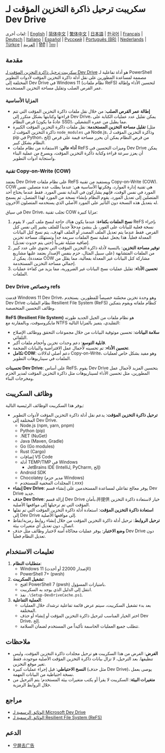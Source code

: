 # سكريبت ترحيل ذاكرة التخزين المؤقت لـ Dev Drive

لغات أخرى:
| [English](README.en-us.md) | [简体中文](README.md) | [繁体中文](README.zh-tw.md) | [日本語](README.ja-jp.md) | [한국어](README.ko-kr.md) | [Français](README.fr-fr.md) | [Deutsch](README.de-de.md) | [Italiano](README.it-it.md) | [Español](README.es-es.md) | [Русский](README.ru-ru.md) | [Português (BR)](README.pt-br.md) | [Nederlands](README.nl-nl.md) | [Türkçe](README.tr-tr.md) | [العربية](README.ar-sa.md) | [हिंदी](README.hi-in.md) | [ไทย](README.th-th.md) |

## مقدمة

[سكريبت ترحيل ذاكرة التخزين المؤقت لـ Dev Drive](https://github.com/jqknono/migrate-to-win11-dev-drive) هو أداة تفاعلية لـ PowerShell مصممة لمساعدة المطورين على نقل أدلة ذاكرة التخزين المؤقت لأدوات التطوير المختلفة إلى Dev Drive في Windows 11 (نظام ملفات ReFS) لتحسين الأداء وإطالة عمر القرص الصلب وتقليل مساحة التخزين المستخدمة.

### المزايا الأساسية

- **إطالة عمر القرص الصلب**: من خلال نقل ملفات ذاكرة التخزين المؤقت التي تتم قراءتها وكتابتها بشكل متكرر إلى Dev Drive، يمكن تقليل عدد عمليات الكتابة على قرص النظام (عادةً ما يكون SSD)، مما يطيل من عمره التشغيلي.
- **تقليل مساحة التخزين المستخدمة**: نقل ملفات ذاكرة التخزين المؤقت الكبيرة (مثل ذاكرة التخزين المؤقت لـ `node_modules` في Node.js، وذاكرة التخزين المؤقت لـ pip في Python، إلخ) من قرص النظام يمكن أن يحرر مساحة قيمة على قرص النظام بشكل كبير.
- **أداء عالي**: الاستفادة من نظام ملفات ReFS وميزات التحسين في Dev Drive يمكن أن يعزز سرعة قراءة وكتابة ذاكرة التخزين المؤقت، ويسرع من عملية البناء واستجابة أدوات التطوير.

### تقنية Copy-on-Write (COW)

يعتمد Dev Drive على نظام ملفات ReFS ويستفيد من تقنية Copy-on-Write (COW). COW هي تقنية إدارة الموارد، وفكرتها الأساسية هي: عندما يطلب عدة متصلين نفس المورد في نفس الوقت، فإنهم يشاركون في البداية نفس المورد. فقط عندما يحتاج أحد المتصلين إلى تعديل المورد، يقوم النظام بإنشاء نسخة من المورد لهذا المتصل، ثم يسمح له بتعديل هذه النسخة دون التأثير على المورد الأصلي الذي يستخدمه المتصلون الآخرون.

في سياق Dev Drive، تجلب تقنية COW مزايا كبيرة:

1.  **نسخ الملفات بكفاءة**: عندما يكون هناك حاجة لنسخ ملف كبير، لا يقوم ReFS بإجراء نسخة فعلية للبيانات على الفور، بل ينشئ مدخلاً جديداً للملف يشير إلى نفس كتل القرص. فقط عندما يتم تعديل الملف المصدر أو الملف الهدف، يتم نسخ كتل البيانات المعدلة فعلياً. هذا يجعل عملية نسخ الملفات سريعة جداً وتستهلك مساحة تخزين إضافية ضئيلة تقريباً (حتى يتم حدوث تعديل).
2.  **توفير مساحة التخزين**: بالنسبة لأدلة ذاكرة التخزين المؤقت التي تحتوي على عدد كبير من الملفات المتشابهة (على سبيل المثال، حزم بنفس الإصدار يعتمد عليها مشاريع متعددة)، يمكن لـ COW مشاركة كتل البيانات غير المعدلة بفعالية، مما يقلل من إجمالي مساحة التخزين المستخدمة.
3.  **تحسين الأداء**: تقليل عمليات نسخ البيانات غير الضرورية، مما يزيد من كفاءة عمليات الملفات.

### Dev Drive وخصائص refs

قدمت Windows 11 Dev Drive، وهو وحدة تخزين محسّنة خصيصاً للمطورين. يستخدم Dev Drive نظام الملفات Resilient File System (ReFS) كنظام ملفاته ويقوم بتمكين وظائف التحسين المتخصصة.

**ReFS (Resilient File System)** هو نظام ملفات من الجيل الجديد طورته مايكروسوفت، وبالمقارنة مع NTFS التقليدي، يتميز بالمزايا التالية:

- **سلامة البيانات**: تحسين موثوقية البيانات من خلال مجموعات التحقق ووظائف الإصلاح التلقائي.
- **قابلية التوسع**: دعم وحدات تخزين وأحجام ملفات أكبر.
- **تحسين الأداء**: تم تحسينه لأحمال عمل الافتراضية والبيانات الضخمة.
- **تكامل COW**: دعم أصلي لدلالات Copy-on-Write، وهو مفيد بشكل خاص لعمليات الملفات في سيناريوهات التطوير.

**تحسينات Dev Drive**: على أساس ReFS، يقوم Dev Drive بتحسين المزيد لأحمال عمل المطورين، مثل تحسين الأداء لسيناريوهات مثل ذاكرة التخزين المؤقت لمدير الحزم ومخرجات البناء.

## وظائف السكريبت

يوفر هذا السكريبت الوظائف الرئيسية التالية:

- **ترحيل ذاكرة التخزين المؤقت**: يدعم نقل أدلة ذاكرة التخزين المؤقت لأدوات التطوير المختلفة إلى Dev Drive.
  - Node.js (npm, yarn, pnpm)
  - Python (pip)
  - .NET (NuGet)
  - Java (Maven, Gradle)
  - Go (Go modules)
  - Rust (Cargo)
  - إضافات VS Code
  - أدلة TEMP/TMP في Windows
    - JetBrains IDE (IntelliJ, PyCharm, إلخ)
  - Android SDK
  - Chocolatey (مدير حزم Windows)
  - المجلدات المخفية للمستخدم (.xxx)
- **إنشاء Dev Drive**: يوفر معالج تفاعلي لمساعدة المستخدمين على إنشاء قسم Dev Drive جديد.
- **حذف Dev Drive**: إزالة قسم Dev Drive بأمان،并提供 خيار لاستعادة ذاكرة التخزين المؤقت التي تم ترحيلها إلى مواقعها الأصلية.
- **استعادة ذاكرة التخزين المؤقت**: استعادة أدلة ذاكرة التخزين المؤقت التي تم نقلها إلى Dev Drive إلى مواقعها الأصلية.
- **ترحيل الروابط**: ترحيل أدلة ذاكرة التخزين المؤقت من خلال إنشاء روابط رمزية/نقاط اتصال، دون تعديل أي متغيرات بيئة.
- **وضع الاختبار**: يوفر عمليات محاكاة آمنة لاختبار وظائف مثل حذف Dev Drive دون تعديل النظام فعلياً.

## تعليمات الاستخدام

1.  **متطلبات النظام**:
    - Windows 11 (الإصدار 22000 أو أحدث)
    - PowerShell 7+ (pwsh)
2.  **تشغيل السكريبت**:
    - افتح PowerShell 7 (pwsh) بامتيازات المسؤول.
    - انتقل إلى الدليل الذي يوجد به السكريبت.
    - نفذ `.\Setup-DevDriveCache.ps1`.
3.  **العملية التفاعلية**:
    - بعد بدء تشغيل السكريبت، سيتم عرض قائمة تفاعلية ترشدك خلال العمليات المختلفة.
    - اختر الخيار المناسب لترحيل ذاكرة التخزين المؤقت أو إنشاء أو حذف Dev Drive، إلخ.
    - تتطلب جميع العمليات الحاسمة تأكيداً من المستخدم لضمان السلامة.

## ملاحظات

- **الغرض**: الغرض من هذا السكريبت هو ترحيل مجلدات ذاكرة التخزين المؤقت، وليس تنظيفها. بعد الترحيل، لا تزال بيانات ذاكرة التخزين المؤقت الأصلية موجودة، فقط تغير موقع التخزين.
- **النسخ الاحتياطي**: قبل إجراء عمليات كبيرة (مثل حذف Dev Drive)، يوصى بعمل نسخة احتياطية من البيانات المهمة.
- **متغيرات البيئة**: السكريبت لا يقرأ أو يكتب متغيرات بيئة المستخدم؛ يتم الترحيل من خلال الروابط الرمزية.

## مراجع

- [الوثائق الرسمية لـ Microsoft Dev Drive](https://learn.microsoft.com/en-us/windows/dev-drive/)
- [الوثائق الرسمية لـ Resilient File System (ReFS)](https://learn.microsoft.com/en-us/windows-server/storage/refs/refs-overview)

## الدعم

- [宁屏去广告](https://www.nullprivate.com)